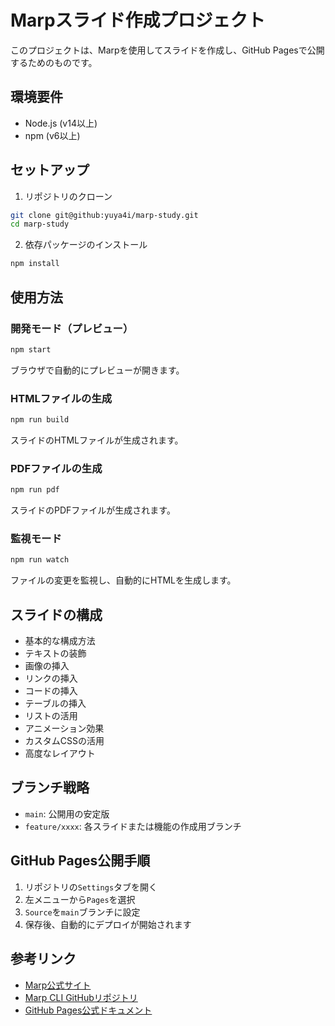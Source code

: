 # Marpスライド作成プロジェクト

このプロジェクトは、Marpを使用してスライドを作成し、GitHub Pagesで公開するためのものです。

## 環境要件

- Node.js (v14以上)
- npm (v6以上)

## セットアップ

1. リポジトリのクローン
```bash
git clone git@github:yuya4i/marp-study.git
cd marp-study
```

2. 依存パッケージのインストール
```bash
npm install
```

## 使用方法

### 開発モード（プレビュー）
```bash
npm start
```
ブラウザで自動的にプレビューが開きます。

### HTMLファイルの生成
```bash
npm run build
```
スライドのHTMLファイルが生成されます。

### PDFファイルの生成
```bash
npm run pdf
```
スライドのPDFファイルが生成されます。

### 監視モード
```bash
npm run watch
```
ファイルの変更を監視し、自動的にHTMLを生成します。

## スライドの構成

- 基本的な構成方法
- テキストの装飾
- 画像の挿入
- リンクの挿入
- コードの挿入
- テーブルの挿入
- リストの活用
- アニメーション効果
- カスタムCSSの活用
- 高度なレイアウト

## ブランチ戦略

- `main`: 公開用の安定版
- `feature/xxxx`: 各スライドまたは機能の作成用ブランチ

## GitHub Pages公開手順

1. リポジトリの`Settings`タブを開く
2. 左メニューから`Pages`を選択
3. `Source`を`main`ブランチに設定
4. 保存後、自動的にデプロイが開始されます

## 参考リンク

- [Marp公式サイト](https://marp.app/)
- [Marp CLI GitHubリポジトリ](https://github.com/marp-team/marp-cli)
- [GitHub Pages公式ドキュメント](https://pages.github.com/)
